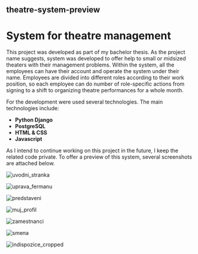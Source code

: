 ## theatre-system-preview
# System for theatre management

This project was developed as part of my bachelor thesis. As the project name suggests, system was developed to offer help to small or midsized theaters with their management problems. Within the system, all the employees can have their account and operate the system under their name. Employees are divided into different roles according to their work position, so each employee can do number of role-specific actions from signing to a shift to organizing theatre performances for a whole month.

For the development were used several technologies. The main technologies include:
 - **Python Django**
 - **PostgreSQL**
 - **HTML & CSS**
 - **Javascript**

As I intend to continue working on this project in the future, I keep the related code private.
To offer a preview of this system, several screenshots are attached below.

![uvodni_stranka](https://github.com/Zayxon/theatre-system-preview/assets/73251134/11b8d790-f244-471b-a5d8-09c6f9428bcf)

![uprava_fermanu](https://github.com/Zayxon/theatre-system-preview/assets/73251134/54056056-f0e7-4d3f-8dc2-a003851dfc82)

![predstaveni](https://github.com/Zayxon/theatre-system-preview/assets/73251134/c3d83475-fc79-4882-b5c8-c93ade451802)

![muj_profil](https://github.com/Zayxon/theatre-system-preview/assets/73251134/246efb6b-7ae1-4152-bfde-be7f97832277)

![zamestnanci](https://github.com/Zayxon/theatre-system-preview/assets/73251134/abb79ea3-3ef3-4eef-8f9b-f67fa2129a06)

![smena](https://github.com/Zayxon/theatre-system-preview/assets/73251134/daeda086-1344-433a-9315-27ed6689d572)

![indispozice_cropped](https://github.com/Zayxon/theatre-system-preview/assets/73251134/93cf0184-14b9-43eb-aeaf-643dc4febd1b)
